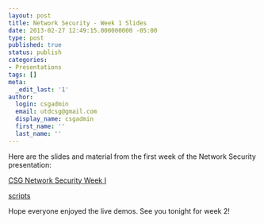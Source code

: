 ```yaml
---
layout: post
title: Network Security - Week 1 Slides
date: 2013-02-27 12:49:15.000000000 -05:00
type: post
published: true
status: publish
categories:
- Presentations
tags: []
meta:
  _edit_last: '1'
author:
  login: csgadmin
  email: utdcsg@gmail.com
  display_name: csgadmin
  first_name: ''
  last_name: ''
---
```


Here are the slides and material from the first week of the Network Security presentation:

[CSG Network Security Week I](http://csg.utdallas.edu/wp-content/uploads/2013/02/CSG-Network-Security-Week-I.pdf)

[scripts](http://csg.utdallas.edu/wp-content/uploads/2013/02/scripts.txt)

Hope everyone enjoyed the live demos. See you tonight for week 2!
